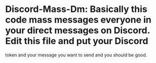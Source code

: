 # Discord-Mass-Dm: Basically this code mass messages everyone in your direct messages on Discord. Edit this file and put your Discord
token and your message you want to send and you should be good.

